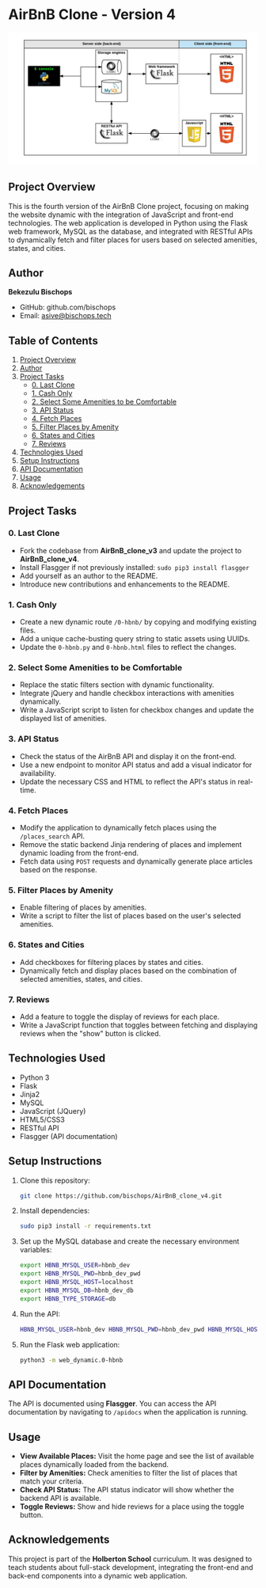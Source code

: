 # AirBnB Clone - Version 4

![alt text](image.png)

## Project Overview

This is the fourth version of the AirBnB Clone project, focusing on making the website dynamic with the integration of JavaScript and front-end technologies. The web application is developed in Python using the Flask web framework, MySQL as the database, and integrated with RESTful APIs to dynamically fetch and filter places for users based on selected amenities, states, and cities.

## Author

**Bekezulu Bischops**  
- GitHub: github.com/bischops  
- Email: asive@bischops.tech

## Table of Contents

1. [Project Overview](#project-overview)
2. [Author](#author)
3. [Project Tasks](#project-tasks)
    - [0. Last Clone](#0-last-clone)
    - [1. Cash Only](#1-cash-only)
    - [2. Select Some Amenities to be Comfortable](#2-select-some-amenities-to-be-comfortable)
    - [3. API Status](#3-api-status)
    - [4. Fetch Places](#4-fetch-places)
    - [5. Filter Places by Amenity](#5-filter-places-by-amenity)
    - [6. States and Cities](#6-states-and-cities)
    - [7. Reviews](#7-reviews)
4. [Technologies Used](#technologies-used)
5. [Setup Instructions](#setup-instructions)
6. [API Documentation](#api-documentation)
7. [Usage](#usage)
8. [Acknowledgements](#acknowledgements)

## Project Tasks

### 0. Last Clone
- Fork the codebase from **AirBnB_clone_v3** and update the project to **AirBnB_clone_v4**.
- Install Flasgger if not previously installed: `sudo pip3 install flasgger`
- Add yourself as an author to the README.
- Introduce new contributions and enhancements to the README.

### 1. Cash Only
- Create a new dynamic route `/0-hbnb/` by copying and modifying existing files.
- Add a unique cache-busting query string to static assets using UUIDs.
- Update the `0-hbnb.py` and `0-hbnb.html` files to reflect the changes.

### 2. Select Some Amenities to be Comfortable
- Replace the static filters section with dynamic functionality.
- Integrate jQuery and handle checkbox interactions with amenities dynamically.
- Write a JavaScript script to listen for checkbox changes and update the displayed list of amenities.

### 3. API Status
- Check the status of the AirBnB API and display it on the front-end.
- Use a new endpoint to monitor API status and add a visual indicator for availability.
- Update the necessary CSS and HTML to reflect the API's status in real-time.

### 4. Fetch Places
- Modify the application to dynamically fetch places using the `/places_search` API.
- Remove the static backend Jinja rendering of places and implement dynamic loading from the front-end.
- Fetch data using `POST` requests and dynamically generate place articles based on the response.

### 5. Filter Places by Amenity
- Enable filtering of places by amenities.
- Write a script to filter the list of places based on the user's selected amenities.

### 6. States and Cities
- Add checkboxes for filtering places by states and cities.
- Dynamically fetch and display places based on the combination of selected amenities, states, and cities.

### 7. Reviews
- Add a feature to toggle the display of reviews for each place.
- Write a JavaScript function that toggles between fetching and displaying reviews when the "show" button is clicked.

## Technologies Used

- Python 3
- Flask
- Jinja2
- MySQL
- JavaScript (JQuery)
- HTML5/CSS3
- RESTful API
- Flasgger (API documentation)

## Setup Instructions

1. Clone this repository:  
   ```bash
   git clone https://github.com/bischops/AirBnB_clone_v4.git
   ```

2. Install dependencies:  
   ```bash
   sudo pip3 install -r requirements.txt
   ```

3. Set up the MySQL database and create the necessary environment variables:  
   ```bash
   export HBNB_MYSQL_USER=hbnb_dev
   export HBNB_MYSQL_PWD=hbnb_dev_pwd
   export HBNB_MYSQL_HOST=localhost
   export HBNB_MYSQL_DB=hbnb_dev_db
   export HBNB_TYPE_STORAGE=db
   ```

4. Run the API:  
   ```bash
   HBNB_MYSQL_USER=hbnb_dev HBNB_MYSQL_PWD=hbnb_dev_pwd HBNB_MYSQL_HOST=localhost HBNB_MYSQL_DB=hbnb_dev_db HBNB_TYPE_STORAGE=db HBNB_API_PORT=5001 python3 -m api.v1.app
   ```

5. Run the Flask web application:  
   ```bash
   python3 -m web_dynamic.0-hbnb
   ```

## API Documentation

The API is documented using **Flasgger**. You can access the API documentation by navigating to `/apidocs` when the application is running.

## Usage

- **View Available Places:** Visit the home page and see the list of available places dynamically loaded from the backend.
- **Filter by Amenities:** Check amenities to filter the list of places that match your criteria.
- **Check API Status:** The API status indicator will show whether the backend API is available.
- **Toggle Reviews:** Show and hide reviews for a place using the toggle button.

## Acknowledgements

This project is part of the **Holberton School** curriculum. It was designed to teach students about full-stack development, integrating the front-end and back-end components into a dynamic web application.
